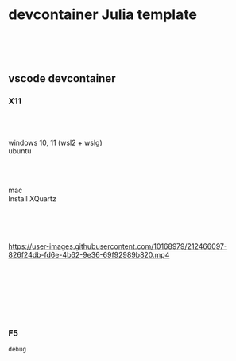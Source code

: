 # devcontainer Julia template

<br><br><br>


## vscode devcontainer



### X11

<br><br>

windows 10, 11 (wsl2 + wslg)  
ubuntu

<br><br>

mac  
Install XQuartz

<br><br><br>


https://user-images.githubusercontent.com/10168979/212466097-826f24db-fd6e-4b62-9e36-69f92989b820.mp4


<br><br><br>
<br><br><br>


### F5  

```
debug
```

<br><br><br>
<br><br><br>
<br><br><br>